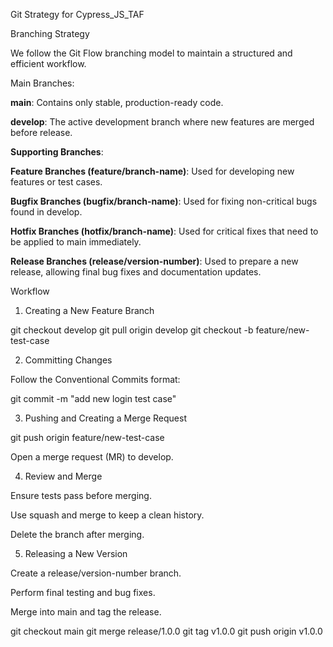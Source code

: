 Git Strategy for Cypress_JS_TAF

Branching Strategy

We follow the Git Flow branching model to maintain a structured and efficient workflow.

Main Branches:

**main**: Contains only stable, production-ready code.

**develop**: The active development branch where new features are merged before release.

**Supporting Branches**:

**Feature Branches (feature/branch-name)**: Used for developing new features or test cases.

**Bugfix Branches (bugfix/branch-name)**: Used for fixing non-critical bugs found in develop.

**Hotfix Branches (hotfix/branch-name)**: Used for critical fixes that need to be applied to main immediately.

**Release Branches (release/version-number)**: Used to prepare a new release, allowing final bug fixes and documentation updates.

Workflow

1. Creating a New Feature Branch

git checkout develop
git pull origin develop
git checkout -b feature/new-test-case

2. Committing Changes

Follow the Conventional Commits format:

git commit -m "add new login test case"

3. Pushing and Creating a Merge Request

git push origin feature/new-test-case

Open a merge request (MR) to develop.

4. Review and Merge

Ensure tests pass before merging.

Use squash and merge to keep a clean history.

Delete the branch after merging.

5. Releasing a New Version

Create a release/version-number branch.

Perform final testing and bug fixes.

Merge into main and tag the release.

git checkout main
git merge release/1.0.0
git tag v1.0.0
git push origin v1.0.0
